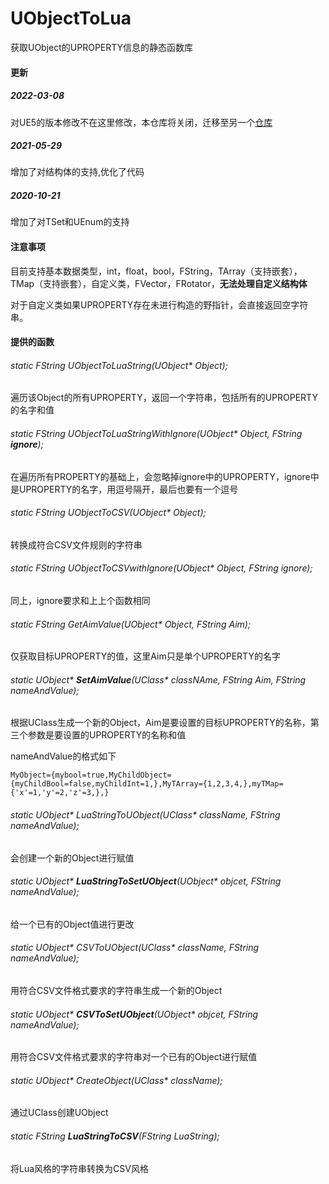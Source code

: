 # UObjectToLua
获取UObject的UPROPERTY信息的静态函数库

#### 更新

##### 2022-03-08  

对UE5的版本修改不在这里修改，本仓库将关闭，迁移至另一个[仓库](https://github.com/muchenhen/MuUETools)

##### 2021-05-29

增加了对结构体的支持,优化了代码

##### 2020-10-21

增加了对TSet和UEnum的支持

#### 注意事项

目前支持基本数据类型，int，float，bool，FString，TArray（支持嵌套），TMap（支持嵌套），自定义类，FVector，FRotator，**无法处理自定义结构体**

对于自定义类如果UPROPERTY存在未进行构造的野指针，会直接返回空字符串。

#### **提供的函数**

###### static FString UObjectToLuaString(UObject* Object);

遍历该Object的所有UPROPERTY，返回一个字符串，包括所有的UPROPERTY的名字和值

###### static FString UObjectToLuaStringWithIgnore(UObject* Object, FString **ignore**);

在遍历所有PROPERTY的基础上，会忽略掉ignore中的UPROPERTY，ignore中是UPROPERTY的名字，用逗号隔开，最后也要有一个逗号

###### static FString UObjectToCSV(UObject* Object);

转换成符合CSV文件规则的字符串

###### static FString UObjectToCSVwithIgnore(UObject* Object, FString ignore);

同上，ignore要求和上上个函数相同

###### static FString GetAimValue(UObject* Object, FString Aim);

仅获取目标UPROPERTY的值，这里Aim只是单个UPROPERTY的名字

###### static UObject* **SetAimValue**(UClass* classNAme, FString Aim, FString nameAndValue);

根据UClass生成一个新的Object，Aim是要设置的目标UPROPERTY的名称，第三个参数是要设置的UPROPERTY的名称和值

nameAndValue的格式如下

```
MyObject={mybool=true,MyChildObject={myChildBool=false,myChildInt=1,},MyTArray={1,2,3,4,},myTMap={'x'=1,'y'=2,'z'=3,},}
```

###### static UObject* LuaStringToUObject(UClass* className, FString nameAndValue);

会创建一个新的Object进行赋值

###### static UObject* **LuaStringToSetUObject**(UObject* objcet, FString nameAndValue);

给一个已有的Object值进行更改

###### static UObject* CSVToUObject(UClass* className, FString nameAndValue);

用符合CSV文件格式要求的字符串生成一个新的Object

###### static UObject* **CSVToSetUObject**(UObject* objcet, FString nameAndValue);

用符合CSV文件格式要求的字符串对一个已有的Object进行赋值

###### static UObject* CreateObject(UClass* className);

通过UClass创建UObject

###### static FString **LuaStringToCSV**(FString LuaString);

将Lua风格的字符串转换为CSV风格